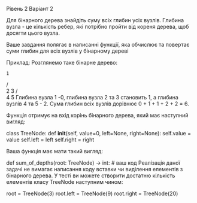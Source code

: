 Рівень 2 Варіант 2

Для бінарного дерева знайдіть суму всіх глибин усіх вузлів. Глибина вузла - це кількість ребер, які потрібно пройти від кореня дерева, щоб досягти цього вузла.

Ваше завдання полягає в написанні функції, яка обчислює та повертає суми глибин для всіх вузлів у бінарному дереві

Приклад: Розглянемо таке бінарне дерево:

    1
   / \
  2   3
 / \
4   5
Глибина вузла 1 -0, глибина вузла 2 та 3 становить 1, а глибина вузлів 4 та 5 - 2. Сума глибин всіх вузлів дорівнює 0 + 1 + 1 + 2 + 2 = 6.

Функція отримує на вхід корінь бінарного дерева, який має наступний вигляд:

class TreeNode:
    def __init__(self, value=0, left=None, right=None):
        self.value = value
        self.left = left
        self.right = right

 Ваша функція має мати такий вигляд:  

def sum_of_depths(root: TreeNode) -> int:
    # ваш код
Реалізація даної задачі не вимагає написання коду вставки чи виділення елементів з бінарного дерева. У тесті ви можете створити достатню кількість елементів класу TreeNode наступним чином:

root = TreeNode(3)
root.left = TreeNode(9)
root.right = TreeNode(20)
